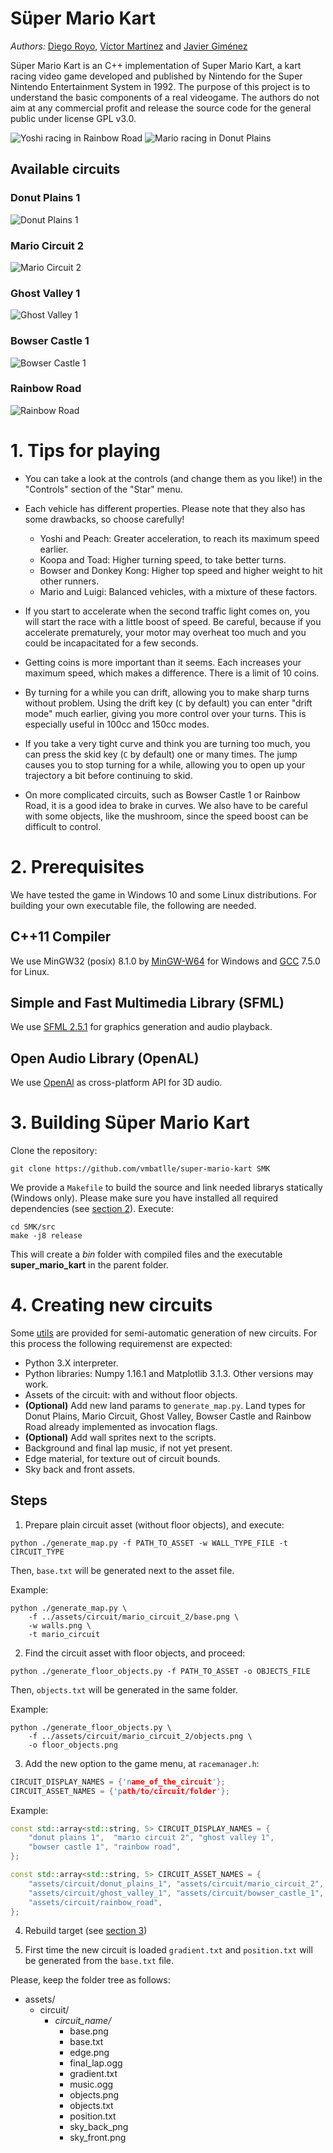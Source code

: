 # Süper Mario Kart

*Authors:* [Diego Royo](https://github.com/diegoroyo), 
[Víctor Martínez](https://github.com/vmbatlle) and 
[Javier Giménez](https://github.com/JaviBite)

Süper Mario Kart is an C++ implementation of Super Mario Kart, a kart racing 
video game developed and published by Nintendo for the Super Nintendo 
Entertainment System in 1992. The purpose of this project is to understand the 
basic components of a real videogame. The authors do not aim at any commercial
profit and release the source code for the general public under license GPL v3.0.

![Yoshi racing in Rainbow Road](./examples/rainbow_road.png)
![Mario racing in Donut Plains](./examples/donut_plains.png)

## Available circuits

### Donut Plains 1
![Donut Plains 1](./examples/specs_donut_plains_1.png)

### Mario Circuit 2
![Mario Circuit 2](./examples/specs_mario_circuit_2.png)

### Ghost Valley 1
![Ghost Valley 1](./examples/specs_ghost_valley_1.png)

### Bowser Castle 1
![Bowser Castle 1](./examples/specs_bowser_castle_1.png)

### Rainbow Road
![Rainbow Road](./examples/specs_rainbow_road.png)

# 1. Tips for playing

- You can take a look at the controls (and change them as you like!) in the 
  "Controls" section of the "Star" menu.

- Each vehicle has different properties. Please note that they also has some 
  drawbacks, so choose carefully!

    * Yoshi and Peach: Greater acceleration, to reach its maximum speed earlier.
    * Koopa and Toad: Higher turning speed, to take better turns.
    * Bowser and Donkey Kong: Higher top speed and higher weight to hit other runners.
    * Mario and Luigi: Balanced vehicles, with a mixture of these factors.

- If you start to accelerate when the second traffic light comes on, you will 
  start the race with a little boost of speed. Be careful, because if you 
  accelerate prematurely, your motor may overheat too much and you could be 
  incapacitated for a few seconds.
  
- Getting coins is more important than it seems. Each increases your maximum 
  speed, which makes a difference. There is a limit of 10 coins.

- By turning for a while you can drift, allowing you to make sharp turns without
  problem. Using the drift key (`C` by default) you can enter "drift mode" much 
  earlier, giving you more control over your turns. This is especially useful in
  100cc and 150cc modes.

- If you take a very tight curve and think you are turning too much, you can 
  press the skid key (`C` by default) one or many times. The jump causes you to 
  stop turning for a while, allowing you to open up your trajectory a bit 
  before continuing to skid.

- On more complicated circuits, such as Bowser Castle 1 or Rainbow Road, it is a
  good idea to brake in curves. We also have to be careful with some objects,
  like the mushroom, since the speed boost can be difficult to control.

# 2. Prerequisites

We have tested the game in Windows 10 and some Linux distributions. For 
building your own executable file, the following are needed.

## C++11 Compiler

We use MinGW32 (posix) 8.1.0 by [MinGW-W64](http://mingw-w64.org/) for Windows 
and [GCC](https://gcc.gnu.org/) 7.5.0 for Linux.

## Simple and Fast Multimedia Library (SFML)

We use [SFML 2.5.1](https://www.sfml-dev.org/download/sfml/2.5.1/) for graphics
generation and audio playback.

## Open Audio Library (OpenAL)

We use [OpenAl](https://www.openal.org/) as cross-platform API for 3D audio.

# 3. Building Süper Mario Kart

Clone the repository:

```
git clone https://github.com/vmbatlle/super-mario-kart SMK
```

We provide a `Makefile` to build the source and link needed librarys statically
(Windows only). Please make sure you have installed all required dependencies 
(see [section 2](#2-prerequisites)). Execute:

```
cd SMK/src
make -j8 release
```

This will create a *bin* folder with compiled files and the executable 
**super_mario_kart** in the parent folder.

# 4. Creating new circuits

Some [utils](./utils) are provided for semi-automatic generation of new circuits.
For this process the following requiremenst are expected:

- Python 3.X interpreter.
- Python libraries: Numpy 1.16.1 and Matplotlib 3.1.3. Other versions may work.
- Assets of the circuit: with and without floor objects.
- **(Optional)** Add new land params to `generate_map.py`. Land types for Donut 
  Plains, Mario Circuit, Ghost Valley, Bowser Castle and Rainbow Road already
  implemented as invocation flags.
- **(Optional)** Add wall sprites next to the scripts.
- Background and final lap music, if not yet present.
- Edge material, for texture out of circuit bounds.
- Sky back and front assets.

## Steps

1. Prepare plain circuit asset (without floor objects), and execute:

```
python ./generate_map.py -f PATH_TO_ASSET -w WALL_TYPE_FILE -t CIRCUIT_TYPE
```

Then, `base.txt` will be generated next to the asset file.

Example:

```
python ./generate_map.py \
    -f ../assets/circuit/mario_circuit_2/base.png \
    -w walls.png \
    -t mario_circuit
```

2. Find the circuit asset with floor objects, and proceed:

```
python ./generate_floor_objects.py -f PATH_TO_ASSET -o OBJECTS_FILE
```

Then, `objects.txt` will be generated in the same folder.

Example:

```
python ./generate_floor_objects.py \
    -f ../assets/circuit/mario_circuit_2/objects.png \
    -o floor_objects.png
```

3. Add the new option to the game menu, at `racemanager.h`:

```c++
CIRCUIT_DISPLAY_NAMES = {'name_of_the_circuit'};
CIRCUIT_ASSET_NAMES = {'path/to/circuit/folder'};
```

Example:

```c++
const std::array<std::string, 5> CIRCUIT_DISPLAY_NAMES = {
    "donut plains 1",  "mario circuit 2", "ghost valley 1",
    "bowser castle 1", "rainbow road",
};

const std::array<std::string, 5> CIRCUIT_ASSET_NAMES = {
    "assets/circuit/donut_plains_1", "assets/circuit/mario_circuit_2",
    "assets/circuit/ghost_valley_1", "assets/circuit/bowser_castle_1",
    "assets/circuit/rainbow_road",
};
```

4. Rebuild target (see [section 3](#3-building-süper-mario-kart))

5. First time the new circuit is loaded `gradient.txt` and `position.txt` will
   be generated from the `base.txt` file.

Please, keep the folder tree as follows:

* assets/
    * circuit/
        * *circuit_name/*
            * base.png
            * base.txt
            * edge.png
            * final_lap.ogg
            * gradient.txt
            * music.ogg
            * objects.png
            * objects.txt
            * position.txt
            * sky_back_png
            * sky_front.png
